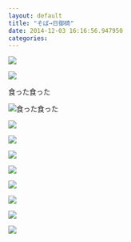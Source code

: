 ```yaml
---
layout: default
title: "そば→日御碕"
date: 2014-12-03 16:16:56.947950
categories: 
---
```


![](/assets/images/201411/10748357_730807516987679_1715618761_n.jpg)

![](/assets/images/201411/10808560_727995990628757_30951752_n.jpg)

食った食った

![食った食った](/assets/images/201411/10488789_847023512014391_670156060_n.jpg)

![](/assets/images/201411/10802752_287827988073801_909583674_n.jpg)

![](/assets/images/201411/10802843_385356024960326_1541562948_n.jpg)

![](/assets/images/201411/10808977_548890941922001_490707638_n.jpg)

![](/assets/images/201411/10808543_977664512248356_296087242_n.jpg)

![](/assets/images/201411/10802874_363098757197934_1690125616_n.jpg)

![](/assets/images/201411/10787770_543380932465009_1564346811_n.jpg)

![](/assets/images/201411/10747800_366559510177618_101741083_n.jpg)

![](/assets/images/201411/10808969_359092494251988_610600808_n.jpg)


